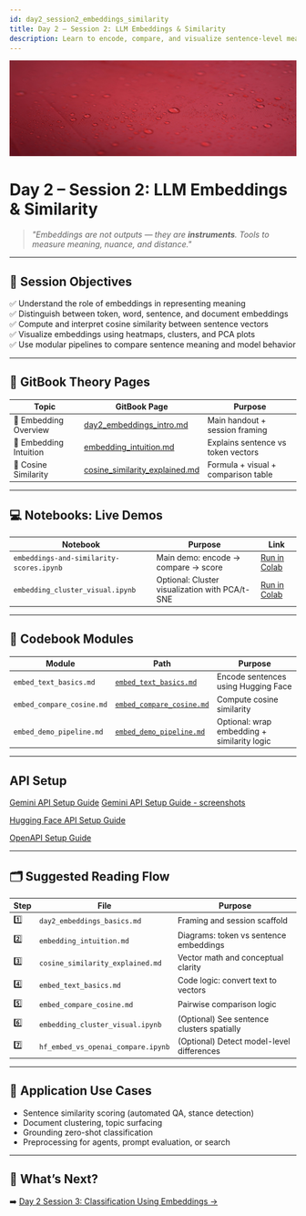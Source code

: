 ```yaml
---
id: day2_session2_embeddings_similarity
title: Day 2 – Session 2: LLM Embeddings & Similarity
description: Learn to encode, compare, and visualize sentence-level meaning using embeddings and cosine similarity with Hugging Face and OpenAI
---
```


![fig_day2_session2_header](../shared_assets/visuals/images/fig_day2_session2_header.png)

# Day 2 – Session 2: LLM Embeddings & Similarity

> _"Embeddings are not outputs — they are **instruments**. Tools to measure meaning, nuance, and distance."_  

---

## 🎯 Session Objectives

✅ Understand the role of embeddings in representing meaning  
✅ Distinguish between token, word, sentence, and document embeddings  
✅ Compute and interpret cosine similarity between sentence vectors  
✅ Visualize embeddings using heatmaps, clusters, and PCA plots  
✅ Use modular pipelines to compare sentence meaning and model behavior  

---

## 🧠 GitBook Theory Pages

| Topic | GitBook Page | Purpose |
|-------|--------------|---------|
| 📘 Embedding Overview | [day2_embeddings_intro.md](../../doc/day2/day2_embeddings_intro.md) | Main handout + session framing |
| 🧩 Embedding Intuition | [embedding_intuition.md](day2/embedding_intuition.md) | Explains sentence vs token vectors |
| 📐 Cosine Similarity | [cosine_similarity_explained.md](day2/cosine_similarity_explained.md) | Formula + visual + comparison table |

---

## 💻 Notebooks: Live Demos

| Notebook | Purpose | Link |
|----------|---------|------|
| `embeddings-and-similarity-scores.ipynb` | Main demo: encode → compare → score | [Run in Colab](https://colab.research.google.com/github/MariaAise/test/blob/main/embeddings-and-similarity-scores.ipynb) |
| `embedding_cluster_visual.ipynb` | Optional: Cluster visualization with PCA/t-SNE | [Run in Colab](https://colab.research.google.com/github/MariaAise/test/blob/main/embedding_cluster_visual.ipynb) |

---

## 🧩 Codebook Modules

| Module | Path | Purpose |
|--------|------|---------|
| `embed_text_basics.md` | [`embed_text_basics.md`](day2/embed_text_basics.md) | Encode sentences using Hugging Face |
| `embed_compare_cosine.md` | [`embed_compare_cosine.md`](`day2/embed_compare_cosine.md`) | Compute cosine similarity |
| `embed_demo_pipeline.md` | [`embed_demo_pipeline.md`](day2/`embed_demo_pipeline.md) | Optional: wrap embedding + similarity logic |

---
## API Setup

[Gemini API Setup Guide](Gemini_API_Setup_Guide.md)
[Gemini API Setup Guide - screenshots](using_gemini_api_colab.md)

[Hugging Face API Setup Guide](huggingface_api_setup_colab.md)


[OpenAPI Setup Guide](openai_api_setup_colab.md)

---

## 🗂 Suggested Reading Flow

| Step | File | Purpose |
|------|------|---------|
| 1️⃣ | `day2_embeddings_basics.md` | Framing and session scaffold |
| 2️⃣ | `embedding_intuition.md` | Diagrams: token vs sentence embeddings |
| 3️⃣ | `cosine_similarity_explained.md` | Vector math and conceptual clarity |
| 4️⃣ | `embed_text_basics.md` | Code logic: convert text to vectors |
| 5️⃣ | `embed_compare_cosine.md` | Pairwise comparison logic |
| 6️⃣ | `embedding_cluster_visual.ipynb` | (Optional) See sentence clusters spatially |
| 7️⃣ | `hf_embed_vs_openai_compare.ipynb` | (Optional) Detect model-level differences |

---

## 🧠 Application Use Cases

- Sentence similarity scoring (automated QA, stance detection)
- Document clustering, topic surfacing
- Grounding zero-shot classification
- Preprocessing for agents, prompt evaluation, or search

---

## 🔮 What’s Next?

➡️ [Day 2 Session 3: Classification Using Embeddings →](dday2s3_schedule.md)

